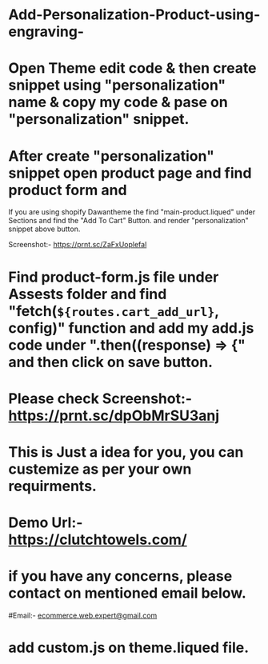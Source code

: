 # Add-Personalization-Product-using-engraving-

# Open Theme edit code & then create snippet using "personalization" name & copy my code & pase on "personalization" snippet.
# After create "personalization" snippet open product page and find product form and
If you are using shopify Dawantheme the find  "main-product.liqued" 
under Sections and find the "Add To Cart" Button. and render "personalization" snippet above button.

Screenshot:- https://prnt.sc/ZaFxUoplefal
# Find product-form.js file under Assests folder and find "fetch(`${routes.cart_add_url}`, config)" function  and add my add.js code under ".then((response) => {" and then click on save button.

# Please check Screenshot:- https://prnt.sc/dpObMrSU3anj

# This is Just a idea for you, you can custemize as per your own requirments.

# Demo Url:- https://clutchtowels.com/
# if you have any concerns, please contact on mentioned email below.
#Email:- ecommerce.web.expert@gmail.com


# add custom.js on theme.liqued file.
